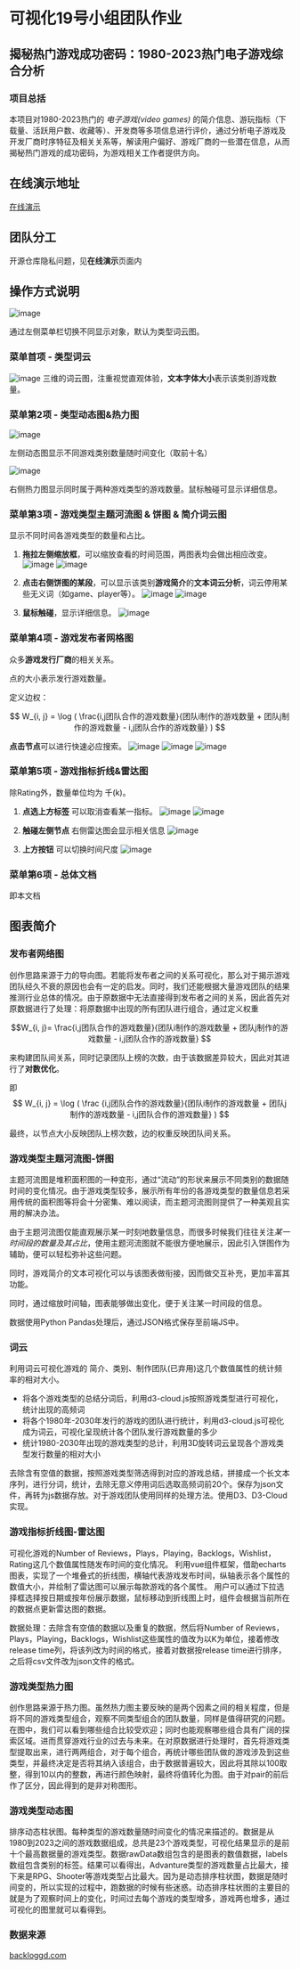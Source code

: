 # 可视化19号小组团队作业

## 揭秘热门游戏成功密码：1980-2023热门电子游戏综合分析

### 项目总括

本项目对1980-2023热门的 *电子游戏(video games)* 的简介信息、游玩指标（下载量、活跃用户数、收藏等）、开发商等多项信息进行评价，通过分析电子游戏及开发厂商时序特征及相关关系等，解读用户偏好、游戏厂商的一些潜在信息，从而揭秘热门游戏的成功密码，为游戏相关工作者提供方向。

## 在线演示地址

[在线演示](https://vis.kirakira.today/)

## 团队分工

开源仓库隐私问题，见**在线演示**页面内

## 操作方式说明

![image](https://github.com/ASingleDog/vis-team-assimt/assets/151437767/6c8ff75b-48b1-4a76-a827-7cd1c38744e0)

通过左侧菜单栏切换不同显示对象，默认为类型词云图。

### 菜单首项 - 类型词云

![image](https://github.com/ASingleDog/vis-team-assimt/assets/151437767/2c28a11e-936a-4443-8a10-d6593397d73f)
三维的词云图，注重视觉直观体验，**文本字体大小**表示该类别游戏数量。

### 菜单第2项 - 类型动态图&热力图
![image](https://github.com/ASingleDog/vis-team-assimt/assets/151437767/5551ce09-2951-4d31-985a-7c46f5080109)

左侧动态图显示不同游戏类别数量随时间变化（取前十名）

![image](https://github.com/ASingleDog/vis-team-assimt/assets/151437767/077d9f64-d223-4002-9f4a-a0f51737f447)

右侧热力图显示同时属于两种游戏类型的游戏数量。鼠标触碰可显示详细信息。

### 菜单第3项 - 游戏类型主题河流图 & 饼图 & 简介词云图

显示不同时间各游戏类型的数量和占比。

1. **拖拉左侧缩放框**，可以缩放查看的时间范围，两图表均会做出相应改变。
![image](https://github.com/ASingleDog/vis-team-assimt/assets/151437767/31a7229a-58ec-46ae-8d72-d93e72cffdc3)
![image](https://github.com/ASingleDog/vis-team-assimt/assets/151437767/959d2a29-f11c-40a7-aa73-ba2d10902e8f)

2. **点击右侧饼图的某段**，可以显示该类别**游戏简介**的**文本词云分析**，词云停用某些无义词（如game、player等）。
![image](https://github.com/ASingleDog/vis-team-assimt/assets/151437767/a6ec536d-fa1d-4d3d-98e8-d46e428611b2)
![image](https://github.com/ASingleDog/vis-team-assimt/assets/151437767/5b172f63-8e51-468b-b1b1-4dfd43adae8e)

3. **鼠标触碰**，显示详细信息。
![image](https://github.com/ASingleDog/vis-team-assimt/assets/151437767/291dd9f5-5436-4530-8522-4c1743944555)

### 菜单第4项 - 游戏发布者网格图

众多**游戏发行厂商**的相关关系。

点的大小表示发行游戏数量。

定义边权：

$$ W_{i, j} = \log ( \frac{i,j团队合作的游戏数量}{团队i制作的游戏数量 + 团队j制作的游戏数量 - i,j团队合作的游戏数量} ) $$

**点击节点**可以进行快速必应搜索。
![image](https://github.com/ASingleDog/vis-team-assimt/assets/151437767/0d4b62ec-7915-46d6-8a21-216bb23fca07)
![image](https://github.com/ASingleDog/vis-team-assimt/assets/151437767/e6f29957-7f57-44b9-9412-2e600bb4dcfe)
![image](https://github.com/ASingleDog/vis-team-assimt/assets/151437767/7a1d5473-a9f9-4ef4-a138-bbd88e1d8fdb)

### 菜单第5项 - 游戏指标折线&雷达图

除Rating外，数量单位均为 千(k)。

1. **点选上方标签** 可以取消查看某一指标。
![image](https://github.com/ASingleDog/vis-team-assimt/assets/151437767/9a97e900-158e-4a13-8ba0-4bbcab57c276)
![image](https://github.com/ASingleDog/vis-team-assimt/assets/151437767/e726f928-3be9-4f1f-b4ea-ad4bdaf229f3)

2. **触碰左侧节点** 右侧雷达图会显示相关信息
![image](https://github.com/ASingleDog/vis-team-assimt/assets/151437767/53fb282c-f56a-4a46-b229-4e8c9eb906c4)
   
3. **上方按钮** 可以切换时间尺度
![image](https://github.com/ASingleDog/vis-team-assimt/assets/151437767/474c2d48-1b3f-4cc1-8ef3-b1bdcd345c2f)

### 菜单第6项 - 总体文档

即本文档

## 图表简介

### 发布者网络图

创作思路来源于力的导向图。若能将发布者之间的关系可视化，那么对于揭示游戏团队经久不衰的原因也会有一定的启发。同时，我们还能根据大量游戏团队的结果推测行业总体的情况。由于原数据中无法直接得到发布者之间的关系，因此首先对原数据进行了处理：将原数据中出现的所有团队进行组合，通过定义权重

$$W_{i, j}= \frac{i,j团队合作的游戏数量}{团队i制作的游戏数量 + 团队j制作的游戏数量 - i,j团队合作的游戏数量} $$

来构建团队间关系，同时记录团队上榜的次数，由于该数据差异较大，因此对其进行了**对数优化**。

即 $$ W_{i, j} = \log ( \frac {i,j团队合作的游戏数量}{团队i制作的游戏数量 + 团队j制作的游戏数量 - i,j团队合作的游戏数量} ) $$

最终，以节点大小反映团队上榜次数，边的权重反映团队间关系。

### 游戏类型主题河流图-饼图

主题河流图是堆积面积图的一种变形，通过“流动”的形状来展示不同类别的数据随时间的变化情况。由于游戏类型较多，展示所有年份的各游戏类型的数量信息若采用传统的面积图等将会十分密集、难以阅读，而主题河流图则提供了一种美观且实用的解决办法。

由于主题河流图仅能直观展示某一时刻地数量信息，而很多时候我们往往关注*某一时间段的数量及其占比*，使用主题河流图就不能很方便地展示，因此引入饼图作为辅助，便可以轻松弥补这些问题。

同时，游戏简介的文本可视化可以与该图表做衔接，因而做交互补充，更加丰富其功能。

同时，通过缩放时间轴，图表能够做出变化，便于关注某一时间段的信息。

数据使用Python Pandas处理后，通过JSON格式保存至前端JS中。

### 词云

利用词云可视化游戏的 简介、类别、制作团队(已弃用)这几个数值属性的统计频率的相对大小。

- 将各个游戏类型的总结分词后，利用d3-cloud.js按照游戏类型进行可视化，统计出现的高频词
- 将各个1980年-2030年发行的游戏的团队进行统计，利用d3-cloud.js可视化成为词云，可视化呈现统计各个团队发行游戏数量的多少
- 统计1980-2030年出现的游戏类型的总计，利用3D旋转词云呈现各个游戏类型发行数量的相对大小

去除含有空值的数据，按照游戏类型筛选得到对应的游戏总结，拼接成一个长文本序列，进行分词，统计，去除无意义停用词后选取高频词前20个。保存为json文件，再转为js数据存放。对于游戏团队使用同样的处理方法。使用D3、D3-Cloud实现。

### 游戏指标折线图-雷达图

可视化游戏的Number of Reviews，Plays，Playing，Backlogs，Wishlist，Rating这几个数值属性随发布时间的变化情况。
利用vue组件框架，借助echarts图表，实现了一个堆叠式的折线图，横轴代表游戏发布时间，纵轴表示各个属性的数值大小，并绘制了雷达图可以展示每款游戏的各个属性。
用户可以通过下拉选择框选择按日期或按年份展示数据，鼠标移动到折线图上时，组件会根据当前所在的数据点更新雷达图的数据。

数据处理：去除含有空值的数据以及重复的数据，然后将Number of Reviews，Plays，Playing，Backlogs，Wishlist这些属性的值改为以K为单位，接着修改release time列，将该列改为时间的格式，接着对数据按release time进行排序，之后将csv文件改为json文件的格式。

### 游戏类型热力图

创作思路来源于热力图。虽然热力图主要反映的是两个因素之间的相关程度，但是将不同的游戏类型组合，观察不同类型组合的团队数量，同样是值得研究的问题。在图中，我们可以看到哪些组合比较受欢迎；同时也能观察哪些组合具有广阔的探索区域。进而贯穿游戏行业的过去与未来。在对原数据进行处理时，首先将游戏类型提取出来，进行两两组合，对于每个组合，再统计哪些团队做的游戏涉及到这些类型，并最终决定是否将其纳入该组合，由于数据普遍较大，因此将其除以100取整，得到10以内的整数，再进行颜色映射，最终将值转化为图。由于对pair的前后作了区分，因此得到的是非对称图形。

### 游戏类型动态图

排序动态柱状图。每种类型的游戏数量随时间变化的情况来描述的。数据是从1980到2023之间的游戏数据组成，总共是23个游戏类型，可视化结果显示的是前十个最高数据量的游戏类型。数据rawData数组包含的是图表的数值数据，labels数组包含类别的标签。结果可以看得出，Advanture类型的游戏数量占比最大，接下来是RPG、Shooter等游戏类型占比最大。因为是动态排序柱状图，数据是随时间变的，所以实现的过程中，跑数据的时候有些迷惑。动态排序柱状图的主要目的就是为了观察时间上的变化，时间过去每个游戏的类型增多，游戏两也增多，通过可视化的图里就可以看得到。

### 数据来源

[backloggd.com](https://backloggd.com/)
